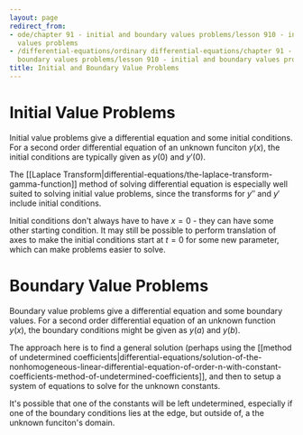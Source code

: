 ```yaml
---
layout: page
redirect_from:
- ode/chapter 91 - initial and boundary values problems/lesson 910 - initial and boundary
  values problems
- /differential-equations/ordinary differential-equations/chapter 91 - initial and
  boundary values problems/lesson 910 - initial and boundary values problems
title: Initial and Boundary Value Problems
---
```


# Initial Value Problems

Initial value problems give a differential equation and some initial conditions. For a second order differential equation of an unknown funciton $y(x)$, the initial conditions are typically given as $y(0)$ and $y'(0)$.

The [[Laplace Transform|differential-equations/the-laplace-transform-gamma-function]] method of solving differential equation is especially well suited to solving initial value problems, since the transforms for $y''$ and $y'$ include initial conditions.

Initial conditions don't always have to have $x=0$ - they can have some other starting condition. It may still be possible to perform translation of axes to make the initial conditions start at $t=0$ for some new parameter, which can make problems easier to solve.

# Boundary Value Problems

Boundary value problems give a differential equation and some boundary values. For a second order differential equation of an unknown function $y(x)$, the boundary conditions might be given as $y(a)$ and $y(b)$.

The approach here is to find a general solution (perhaps using the [[method of undetermined coefficients|differential-equations/solution-of-the-nonhomogeneous-linear-differential-equation-of-order-n-with-constant-coefficients-method-of-undetermined-coefficients]], and then to setup a system of equations to solve for the unknown constants.

It's possible that one of the constants will be left undetermined, especially if one of the boundary conditions lies at the edge, but outside of, a the unknown funciton's domain.
